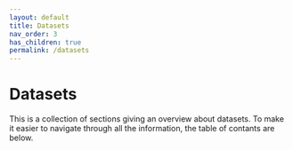 ```yaml
---
layout: default
title: Datasets
nav_order: 3
has_children: true
permalink: /datasets
---
```

# Datasets
This is a collection of sections giving an overview about datasets. To make it easier to navigate through all the information, the table of contants are below.
